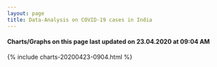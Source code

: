 ```yaml
---
layout: page
title: Data-Analysis on COVID-19 cases in India
---
```

#### Charts/Graphs on this page last updated on 23.04.2020 at 09:04 AM
{% include charts-20200423-0904.html %}